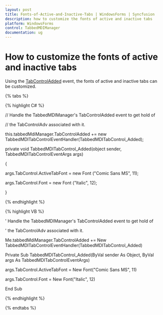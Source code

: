 ```yaml
---
layout: post
title: Fonts-of-Active-and-Inactive-Tabs | WindowsForms | Syncfusion
description: how to customize the fonts of active and inactive tabs
platform: WindowsForms
control: TabbedMDIManager
documentation: ug
---
```


# How to customize the fonts of active and inactive tabs

Using the [TabControlAdded](https://help.syncfusion.com/cr/windowsforms/Syncfusion.Tools.Windows~Syncfusion.Windows.Forms.Tools.TabbedMDIManager~TabControlAdded_EV.html) event, the fonts of active and inactive tabs can be customized.

{% tabs %}

{% highlight C# %}



// Handle the TabbedMDIManager's TabControlAdded event to get hold of 

// the TabControlAdv associated with it.

this.tabbedMdiManager.TabControlAdded += new TabbedMDITabControlEventHandler(TabbedMDITabControl_Added);

private void TabbedMDITabControl_Added(object sender, TabbedMDITabControlEventArgs args)

{

args.TabControl.ActiveTabFont = new Font ("Comic Sans MS", 11);

args.TabControl.Font = new Font ("Italic", 12);

}

{% endhighlight %}

{% highlight VB %}



' Handle the TabbedMDIManager's TabControlAdded event to get hold of 

' the TabControlAdv associated with it.

Me.tabbedMdiManager.TabControlAdded += New TabbedMDITabControlEventHandler(TabbedMDITabControl_Added)

Private Sub TabbedMDITabControl_Added(ByVal sender As Object, ByVal args As TabbedMDITabControlEventArgs)

args.TabControl.ActiveTabFont = New Font("Comic Sans MS", 11)

args.TabControl.Font = New Font("Italic", 12)

End Sub

{% endhighlight %}

{% endtabs %}